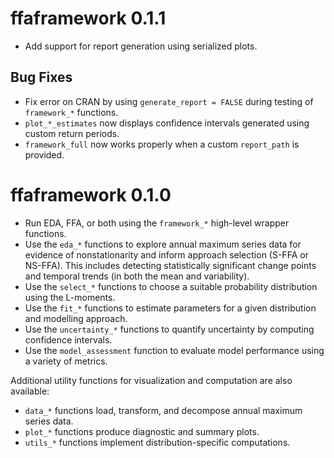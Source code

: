 # ffaframework 0.1.1

- Add support for report generation using serialized plots.

## Bug Fixes

- Fix error on CRAN by using `generate_report = FALSE` during testing of `framework_*` functions.
- `plot_*_estimates` now displays confidence intervals generated using custom return periods.
- `framework_full` now works properly when a custom `report_path` is provided.

# ffaframework 0.1.0

- Run EDA, FFA, or both using the `framework_*` high-level wrapper functions.
- Use the `eda_*` functions to explore annual maximum series data for evidence of nonstationarity and inform approach selection (S-FFA or NS-FFA). This includes detecting statistically significant change points and temporal trends (in both the mean and variability).
- Use the `select_*` functions to choose a suitable probability distribution using the L-moments.
- Use the `fit_*` functions to estimate parameters for a given distribution and modelling approach.
- Use the `uncertainty_*` functions to quantify uncertainty by computing confidence intervals.
- Use the `model_assessment` function to evaluate model performance using a variety of metrics.

Additional utility functions for visualization and computation are also available:

- `data_*` functions load, transform, and decompose annual maximum series data.
- `plot_*` functions produce diagnostic and summary plots.
- `utils_*` functions implement distribution-specific computations.
